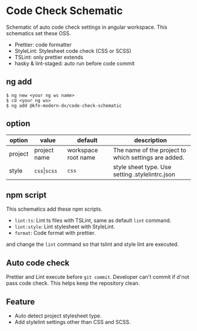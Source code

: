 # Code Check Schematic

Schematic of auto code check settings in angular workspace. This schematics set these OSS.
 
* Prettier: code formatter
* StyleLint: Stylesheet code check (CSS or SCSS)
* TSLint: only prettier extends
* hasky & lint-staged: auto run before code commit

## ng add

```shell script
$ ng new <your ng ws name>
$ cd <your ng ws>
$ ng add @kfn-modern-dx/code-check-schematic
```

## option

|option|value|default|description|
|---|---|---|---|
|project|project name|workspace root name|The name of the project to which settings are added.|
|style|`css`&#124;`scss`|`css`|style sheet type. Use setting .stylelintrc.json 

## npm script

This schematics add these npm scripts.

* `lint:ts`: Lint ts files with TSLint, same as default `lint` command.
* `lint:style`: Lint stylesheet with StyleLint. 
* `format`: Code format with prettier.

and change the `lint` command so that tslint and style lint are executed. 

## Auto code check

Prettier and Lint execute before `git commit`. Developer can't commit if d'not pass code check. 
This helps keep the repository clean.

## Feature

* Auto detect project stylesheet type.
* Add stylelint settings other than CSS and SCSS.
